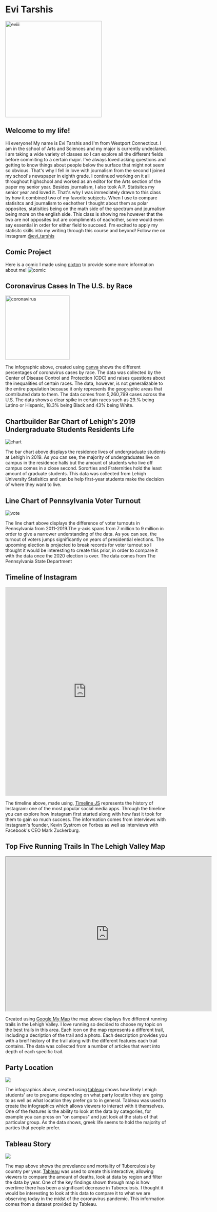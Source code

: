 # Evi Tarshis
<img src="https://github.com/evitarshis/evitarshis.github.io/blob/master/eviii.JPG?raw=true" alt="eviii" width="300"/>

## Welcome to my life!
Hi everyone! My name is Evi Tarshis and I'm from Westport Connecticut. I am in the school of Arts and Sciences and my major is currently undeclared. I am taking a wide variety of classes so I can explore all the different fields before commiting to a certain major. 
I've always loved asking questions and getting to know things about people below the surface that might not seem so obvious. That's why I fell in love with journalism from the second I joined my school's newspaper in eighth grade. I continued working on it all throughout highschool and worked as an editor for the Arts section of the paper my senior year. 
Besides journalism, I also took A.P. Statisitcs my senior year and loved it. That's why I was immediately drawn to this class by how it combined two of my favorite subjects. When I use to compare statisitcs and journalism to eachother I thought about them as polar opposites, statisitics being on the math side of the spectrum and journalism being more on the english side. This class is showing me however that the two are not opposites but are compliments of eachother, some would even say essential in order for either field to succeed. I'm excited to apply my statisitc skills into my writing through this course and beyond! Follow me on instagram [@evi_tarshis](https://www.instagram.com/evi_tarshis/)

## Comic Project
Here is a comic I made using [pixton](https://app.pixton.com/#/) to provide some more information about me!
![comic](https://github.com/evitarshis/evitarshis.github.io/blob/master/comic.png?raw=true)


## Coronavirus Cases In The U.S. by Race
<img src="https://github.com/evitarshis/evitarshis.github.io/blob/master/Coronavirus%20cases%20by%20race_ethnicity%20in%20the%20United%20States.png?raw=true]" alt="coronavirus" width="200"/>


The infographic above, created using [canva](https://www.canva.com/) shows the different percentages of coronavirus cases by race. The data was collected by the Center of Disease Control and Protection (CDC) and raises questions about the inequalities of certain races. The data, however, is not generalizable to the entire population because it only represents the geographic areas that contributed data to them. The data comes from 5,260,799 cases across the U.S. The data shows a clear spike in certain races such as 29.% being Latino or Hispanic, 18.3% being Black and 43% being White. 


## Chartbuilder Bar Chart of Lehigh's 2019 Undergraduate Students Residents Life 

![chart](https://github.com/evitarshis/evitarshis.github.io/blob/master/chart.png?raw=true)

The bar chart above displays the residence lives of undergraduate students at Lehigh in 2019. As you can see, the majority of undergraduates live on campus in the residence halls but the amount of students who live off campus comes in a close second. Sororties and Fraternities hold the least amount of graduate students. This data was collected from Lehigh University Statisitics and can be help first-year students make the decision of where they want to live. 


## Line Chart of Pennsylvania Voter Turnout 

![vote](https://github.com/evitarshis/evitarshis.github.io/blob/master/Vote.png?raw=true)

The line chart above displays the difference of voter turnouts in Pennsylvania from 2011-2019.The y-axis spans from 7 million to 9 million in order to give a narrower understanding of the data. As you can see, the turnout of voters jumps significantly on years of presidential elections. The upcoming election is projected to break records for voter turnout so I thought it would be interesting to create this prior, in order to compare it with the data once the 2020 election is over. The data comes from The Pennsylvania State Department 


## Timeline of Instagram

<iframe src='https://cdn.knightlab.com/libs/timeline3/latest/embed/index.html?source=1qC63jzvXZgSZHCK_XdNkPYrPEfaKR8PqUVQqDhI60HM&font=Default&lang=en&initial_zoom=2&height=650' width='100%' height='650' webkitallowfullscreen mozallowfullscreen allowfullscreen frameborder='0'></iframe>

The timeline above, made using, [Timeline JS](https://timeline.knightlab.com/index.html#make) represents the history of Instagram: one of the most popular social media apps. Through the timeline you can explore how Instagram first started along with how fast it took for them to gain so much success. The information comes from interviews with Instagram's founder, Kevin Systrom on Forbes as well as interviews with Facebook's CEO Mark Zuckerburg.


## Top Five Running Trails In The Lehigh Valley Map

<iframe src="https://www.google.com/maps/d/u/2/embed?mid=14kqscb2LT4hHrHBbKhamM40-G4V1dmn4" width="640" height="480"></iframe>

Created using [Google My Map](https://www.google.com/maps/d/u/2/) the map above displays five different running trails in the Lehigh Valley. I love running so decided to choose my topic on the best trails in this area. Each icon on the map represents a different trail, including a decription of the trail and a photo. Each description provides you with a breif history of the trail along with the different features each trail contains. The data was collected from a number of articles that went into depth of each specific trail. 


## Party Location 
<div class='tableauPlaceholder' id='viz1606008635277' style='position: relative'><noscript><a href='#'><img alt=' ' src='https:&#47;&#47;public.tableau.com&#47;static&#47;images&#47;Pa&#47;PartyData_16060086547340&#47;Dashboard1&#47;1_rss.png' style='border: none' /></a></noscript><object class='tableauViz' style='display:none;'><param name='host_url' value='https%3A%2F%2Fpublic.tableau.com%2F' /> <param name='embed_code_version' value='3' /> <param name='site_root' value='' /><param name='name' value='PartyData_16060086547340&#47;Dashboard1' /><param name='tabs' value='no' /><param name='toolbar' value='yes' /><param name='static_image' value='https:&#47;&#47;public.tableau.com&#47;static&#47;images&#47;Pa&#47;PartyData_16060086547340&#47;Dashboard1&#47;1.png' /> <param name='animate_transition' value='yes' /><param name='display_static_image' value='yes' /><param name='display_spinner' value='yes' /><param name='display_overlay' value='yes' /><param name='display_count' value='yes' /><param name='language' value='en' /><param name='filter' value='publish=yes' /></object></div> <script type='text/javascript'> var divElement = document.getElementById('viz1606008635277'); var vizElement = divElement.getElementsByTagName('object')[0]; if ( divElement.offsetWidth > 800 ) { vizElement.style.width='100%';vizElement.style.height=(divElement.offsetWidth*0.75)+'px';} else if ( divElement.offsetWidth > 500 ) { vizElement.style.width='100%';vizElement.style.height=(divElement.offsetWidth*0.75)+'px';} else { vizElement.style.width='100%';vizElement.style.height='877px';} var scriptElement = document.createElement('script'); scriptElement.src = 'https://public.tableau.com/javascripts/api/viz_v1.js';                    vizElement.parentNode.insertBefore(scriptElement, vizElement); </script>

The infographics above, created using [tableau](https://www.tableau.com/) shows how likely Lehigh students' are to pregame depending on what party location they are going to as well as what location they prefer go to in general. Tableau was used to create the infographics which allows viewers to interact with it themselves. One of the features is the ability to look at the data by categories, for example you can press on "on campus" and just look at the stats of that particular group. As the data shows, greek life seems to hold the majority of parties that people prefer. 


## Tableau Story
<div class='tableauPlaceholder' id='viz1606785814076' style='position: relative'><noscript><a href='#'><img alt=' ' src='https:&#47;&#47;public.tableau.com&#47;static&#47;images&#47;F6&#47;F63YZSRS5&#47;1_rss.png' style='border: none' /></a></noscript><object class='tableauViz'  style='display:none;'><param name='host_url' value='https%3A%2F%2Fpublic.tableau.com%2F' /> <param name='embed_code_version' value='3' /> <param name='path' value='shared&#47;F63YZSRS5' /> <param name='toolbar' value='yes' /><param name='static_image' value='https:&#47;&#47;public.tableau.com&#47;static&#47;images&#47;F6&#47;F63YZSRS5&#47;1.png' /> <param name='animate_transition' value='yes' /><param name='display_static_image' value='yes' /><param name='display_spinner' value='yes' /><param name='display_overlay' value='yes' /><param name='display_count' value='yes' /><param name='language' value='en' /><param name='filter' value='publish=yes' /></object></div> <script type='text/javascript'> var divElement = document.getElementById('viz1606785814076'); var vizElement = divElement.getElementsByTagName('object')[0]; vizElement.style.width='1016px';vizElement.style.height='991px'; var scriptElement = document.createElement('script'); scriptElement.src = 'https://public.tableau.com/javascripts/api/viz_v1.js'; vizElement.parentNode.insertBefore(scriptElement, vizElement); </script>

The map above shows the prevelance and mortality of Tuberculosis by country per year. [Tableau](https://www.tableau.com/) was used to create this interactive, allowing viewers to compare the amount of deaths, look at data by region and filter the data by year. One of the key findings shown through map is how overtime there has been a significant decrease in Tuberculosis. I thought it would be interesting to look at this data to compare it to what we are observing today in the midst of the coronavirus pandemic. This information comes from a dataset provided by Tableau. 
